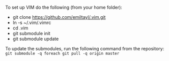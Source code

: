 To set up VIM do the following (from your home folder):

* git clone https://github.com/emiltayl/.vim.git
* ln -s ~/.vim/.vimrc
* cd .vim
* git submodule init
* git submodule update

To update the submodules, run the following command from the repository:
`git submodule -q foreach git pull -q origin master`

